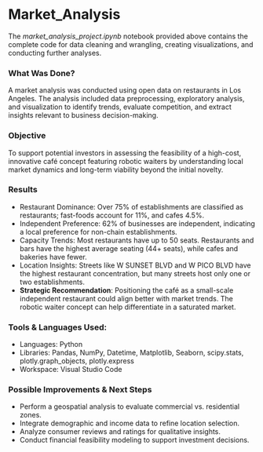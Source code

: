 # Market_Analysis
The *market_analysis_project.ipynb* notebook provided above contains the complete code for data cleaning and wrangling, creating visualizations, and conducting further analyses.

### What Was Done?
A market analysis was conducted using open data on restaurants in Los Angeles. The analysis included data preprocessing, exploratory analysis, and visualization to identify trends, evaluate competition, and extract insights relevant to business decision-making.

### Objective
To support potential investors in assessing the feasibility of a high-cost, innovative café concept featuring robotic waiters by understanding local market dynamics and long-term viability beyond the initial novelty.

### Results
- Restaurant Dominance: Over 75% of establishments are classified as restaurants; fast-foods account for 11%, and cafes 4.5%.
- Independent Preference: 62% of businesses are independent, indicating a local preference for non-chain establishments.
- Capacity Trends: Most restaurants have up to 50 seats. Restaurants and bars have the highest average seating (44+ seats), while cafes and bakeries have fewer.
- Location Insights: Streets like W SUNSET BLVD and W PICO BLVD have the highest restaurant concentration, but many streets host only one or two establishments.
- **Strategic Recommendation**: Positioning the café as a small-scale independent restaurant could align better with market trends. The robotic waiter concept can help differentiate in a saturated market.

### Tools & Languages Used:
- Languages: Python
- Libraries: Pandas, NumPy, Datetime, Matplotlib, Seaborn, scipy.stats, plotly.graph_objects, plotly.express
- Workspace: Visual Studio Code

### Possible Improvements & Next Steps
- Perform a geospatial analysis to evaluate commercial vs. residential zones.
- Integrate demographic and income data to refine location selection.
- Analyze consumer reviews and ratings for qualitative insights.
- Conduct financial feasibility modeling to support investment decisions.
